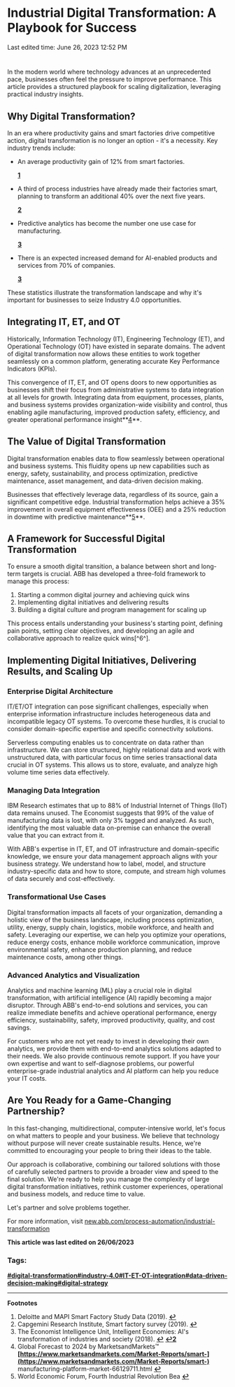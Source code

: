 # Industrial Digital Transformation: A Playbook for Success

Last edited time: June 26, 2023 12:52 PM

# 

In the modern world where technology advances at an unprecedented pace, businesses often feel the pressure to improve performance. This article provides a structured playbook for scaling digitalization, leveraging practical industry insights.

## **Why Digital Transformation?**

In an era where productivity gains and smart factories drive competitive action, digital transformation is no longer an option - it's a necessity. Key industry trends include:

- An average productivity gain of 12% from smart factories.
    
    **[1](https://chat.openai.com/?model=gpt-4#user-content-fn-1%5E)**
    
- A third of process industries have already made their factories smart, planning to transform an additional 40% over the next five years.
    
    **[2](https://chat.openai.com/?model=gpt-4#user-content-fn-2%5E)**
    
- Predictive analytics has become the number one use case for manufacturing.
    
    **[3](https://chat.openai.com/?model=gpt-4#user-content-fn-3%5E)**
    
- There is an expected increased demand for AI-enabled products and services from 70% of companies.
    
    **[3](https://chat.openai.com/?model=gpt-4#user-content-fn-3%5E)**
    

These statistics illustrate the transformation landscape and why it's important for businesses to seize Industry 4.0 opportunities.

## **Integrating IT, ET, and OT**

Historically, Information Technology (IT), Engineering Technology (ET), and Operational Technology (OT) have existed in separate domains. The advent of digital transformation now allows these entities to work together seamlessly on a common platform, generating accurate Key Performance Indicators (KPIs).

This convergence of IT, ET, and OT opens doors to new opportunities as businesses shift their focus from administrative systems to data integration at all levels for growth. Integrating data from equipment, processes, plants, and business systems provides organization-wide visibility and control, thus enabling agile manufacturing, improved production safety, efficiency, and greater operational performance insight**[4](https://chat.openai.com/?model=gpt-4#user-content-fn-4%5E)**.

## **The Value of Digital Transformation**

Digital transformation enables data to flow seamlessly between operational and business systems. This fluidity opens up new capabilities such as energy, safety, sustainability, and process optimization, predictive maintenance, asset management, and data-driven decision making.

Businesses that effectively leverage data, regardless of its source, gain a significant competitive edge. Industrial transformation helps achieve a 35% improvement in overall equipment effectiveness (OEE) and a 25% reduction in downtime with predictive maintenance**[5](https://chat.openai.com/?model=gpt-4#user-content-fn-5%5E)**.

## **A Framework for Successful Digital Transformation**

To ensure a smooth digital transition, a balance between short and long-term targets is crucial. ABB has developed a three-fold framework to manage this process:

1. Starting a common digital journey and achieving quick wins
2. Implementing digital initiatives and delivering results
3. Building a digital culture and program management for scaling up

This process entails understanding your business's starting point, defining pain points, setting clear objectives, and developing an agile and collaborative approach to realize quick wins[^6^].

## Implementing Digital Initiatives, Delivering Results, and Scaling Up

### Enterprise Digital Architecture

IT/ET/OT integration can pose significant challenges, especially when enterprise information infrastructure includes heterogeneous data and incompatible legacy OT systems. To overcome these hurdles, it is crucial to consider domain-specific expertise and specific connectivity solutions.

Serverless computing enables us to concentrate on data rather than infrastructure. We can store structured, highly relational data and work with unstructured data, with particular focus on time series transactional data crucial in OT systems. This allows us to store, evaluate, and analyze high volume time series data effectively.

### Managing Data Integration

IBM Research estimates that up to 88% of Industrial Internet of Things (IIoT) data remains unused. The Economist suggests that 99% of the value of manufacturing data is lost, with only 3% tagged and analyzed. As such, identifying the most valuable data on-premise can enhance the overall value that you can extract from it.

With ABB's expertise in IT, ET, and OT infrastructure and domain-specific knowledge, we ensure your data management approach aligns with your business strategy. We understand how to label, model, and structure industry-specific data and how to store, compute, and stream high volumes of data securely and cost-effectively.

### Transformational Use Cases

Digital transformation impacts all facets of your organization, demanding a holistic view of the business landscape, including process optimization, utility, energy, supply chain, logistics, mobile workforce, and health and safety. Leveraging our expertise, we can help you optimize your operations, reduce energy costs, enhance mobile workforce communication, improve environmental safety, enhance production planning, and reduce maintenance costs, among other things.

### Advanced Analytics and Visualization

Analytics and machine learning (ML) play a crucial role in digital transformation, with artificial intelligence (AI) rapidly becoming a major disruptor. Through ABB's end-to-end solutions and services, you can realize immediate benefits and achieve operational performance, energy efficiency, sustainability, safety, improved productivity, quality, and cost savings.

For customers who are not yet ready to invest in developing their own analytics, we provide them with end-to-end analytics solutions adapted to their needs. We also provide continuous remote support. If you have your own expertise and want to self-diagnose problems, our powerful enterprise-grade industrial analytics and AI platform can help you reduce your IT costs.

## Are You Ready for a Game-Changing Partnership?

In this fast-changing, multidirectional, computer-intensive world, let's focus on what matters to people and your business. We believe that technology without purpose will never create sustainable results. Hence, we're committed to encouraging your people to bring their ideas to the table.

Our approach is collaborative, combining our tailored solutions with those of carefully selected partners to provide a broader view and speed to the final solution. We're ready to help you manage the complexity of large digital transformation initiatives, rethink customer experiences, operational and business models, and reduce time to value.

Let's partner and solve problems together.

For more information, visit [new.abb.com/process-automation/industrial-transformation](http://new.abb.com/process-automation/industrial-transformation)

**This article was last edited on 26/06/2023**

### **Tags:**

**[#digital-transformation#industry-4.0#IT-ET-OT-integration#data-driven-decision-making#digital-strategy](https://chat.openai.com/?model=gpt-4)**

---

****Footnotes****
1. Deloitte and MAPI Smart Factory Study Data (2019). **[↩](https://chat.openai.com/?model=gpt-4#user-content-fnref-1%5E)**
2. Capgemini Research Institute, Smart factory survey (2019). **[↩](https://chat.openai.com/?model=gpt-4#user-content-fnref-2%5E)**
3. The Economist Intelligence Unit, Intelligent Economies: AI's transformation of industries and society (2018). **[↩](https://chat.openai.com/?model=gpt-4#user-content-fnref-3%5E)** **[↩2](https://chat.openai.com/?model=gpt-4#user-content-fnref-3%5E-2)**
4. Global Forecast to 2024 by MarketsandMarkets™ **[https://www.marketsandmarkets.com/Market-Reports/smart-](https://www.marketsandmarkets.com/Market-Reports/smart-)**
manufacturing-platform-market-66129711.html **[↩](https://chat.openai.com/?model=gpt-4#user-content-fnref-4%5E)**
5. World Economic Forum, Fourth Industrial Revolution Bea **[↩](https://chat.openai.com/?model=gpt-4#user-content-fnref-5%5E)**